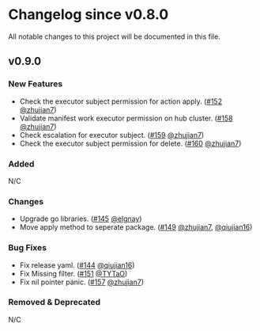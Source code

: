 # Changelog since v0.8.0
All notable changes to this project will be documented in this file.

## v0.9.0

### New Features
* Check the executor subject permission for action apply. ([#152](https://github.com/open-cluster-management-io/work/pull/152) [@zhujian7](https://github.com/zhujian7))
* Validate manifest work executor permission on hub cluster. ([#158](https://github.com/open-cluster-management-io/work/pull/158) [@zhujian7](https://github.com/zhujian7))
* Check escalation for executor subject. ([#159](https://github.com/open-cluster-management-io/work/pull/159) [@zhujian7](https://github.com/zhujian7))
* Check the executor subject permission for delete. ([#160](https://github.com/open-cluster-management-io/work/pull/160) [@zhujian7](https://github.com/zhujian7))

### Added
N/C

### Changes
* Upgrade go libraries. ([#145](https://github.com/open-cluster-management-io/work/pull/145) [@elgnay](https://github.com/elgnay))
* Move apply method to seperate package. ([#149](https://github.com/open-cluster-management-io/work/pull/149) [@zhujian7](https://github.com/zhujian7), [@qiujian16](https://github.com/qiujian16))

### Bug Fixes
* Fix release yaml. ([#144](https://github.com/open-cluster-management-io/work/pull/144) [@qiujian16](https://github.com/qiujian16))
* Fix Missing filter. ([#151](https://github.com/open-cluster-management-io/work/pull/151) [@TYTaO](https://github.com/TYTaO))
* Fix nil pointer panic. ([#157](https://github.com/open-cluster-management-io/work/pull/157) [@zhujian7](https://github.com/zhujian7))

### Removed & Deprecated
N/C
